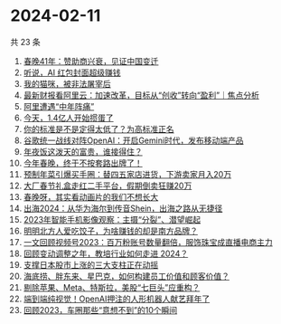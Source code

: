 # 2024-02-11

共 23 条

<!-- BEGIN 36KR -->
<!-- 最后更新时间 2024-02-11 06:02:52 +0800 -->
1. [春晚41年：赞助商兴衰，见证中国变迁](https://36kr.com/p/2640795576434945)
1. [听说，AI 红包封面超级赚钱](https://36kr.com/p/2641001191768327)
1. [我的猫咪，被非法屠宰后](https://36kr.com/p/2638210053684356)
1. [最新财报看阿里云：加速改革，目标从“创收”转向“盈利”｜焦点分析](https://36kr.com/p/2641251715693699)
1. [阿里遭遇“中年阵痛”](https://36kr.com/p/2640594423500040)
1. [今天，1.4亿人开始掼蛋了](https://36kr.com/p/2642355741834370)
1. [你的标准是不是定得太低了？为高标准正名](https://36kr.com/p/2591068212230788)
1. [谷歌统一战线对阵OpenAI：开启Gemini时代，发布移动端产品](https://36kr.com/p/2640763957148806)
1. [年夜饭这泼天的富贵，谁接得住？](https://36kr.com/p/2640708494048389)
1. [今年春晚，终于不按套路出牌了！](https://36kr.com/p/2642186520132736)
1. [预制年菜引爆买手圈：替四五家店进货，下游卖家月入20万](https://36kr.com/p/2640776028503173)
1. [大厂春节礼盒走红二手平台，假期倒卖狂赚20万](https://36kr.com/p/2641942423813253)
1. [春晚呀，其实看动画片的我们不想长大](https://36kr.com/p/2641580587565317)
1. [出海2024：从华为海尔到传音Shein，出海之路从无捷径](https://36kr.com/p/2640608137776384)
1. [2023年智能手机影像观察：主摄“分裂”、潜望崛起](https://36kr.com/p/2641095397409025)
1. [明明北方人爱吃饺子，为啥赚钱的却是南方品牌？](https://36kr.com/p/2642004925366531)
1. [一文回顾视频号2023：百万粉账号数量翻倍，服饰珠宝成直播电商主力](https://36kr.com/p/2640767220137095)
1. [回顾变动调整之年，教培行业如何走进 2024？](https://36kr.com/p/2641251203285256)
1. [支撑日本股市上涨的三大支柱正在动摇](https://36kr.com/p/2641152867074309)
1. [海底捞、胖东来、星巴克，如何构建员工价值和顾客价值？](https://36kr.com/p/2641241083252231)
1. [剔除苹果、Meta、特斯拉，美股“七巨头”应重构？](https://36kr.com/p/2641152760249480)
1. [端到端纯视觉！OpenAI押注的人形机器人献艺拜年了](https://36kr.com/p/2642215327186049)
1. [回顾2023，车圈那些“意想不到”的10个瞬间](https://36kr.com/p/2640643789143171)
<!-- END 36KR -->